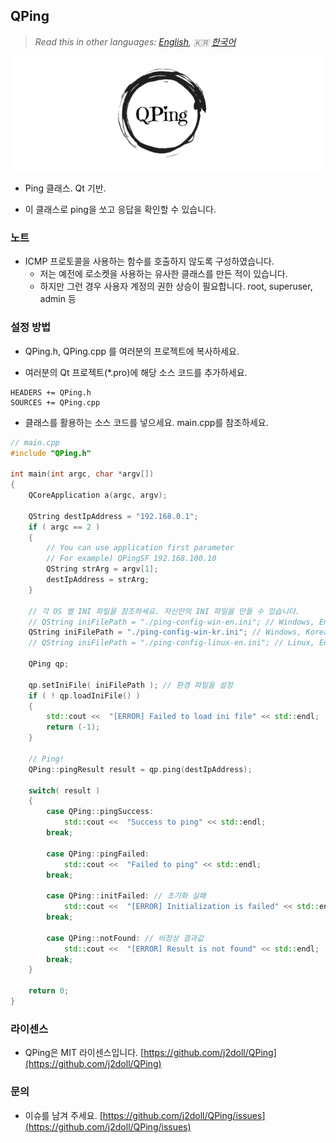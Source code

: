 ﻿## QPing

> *Read this in other languages: [English](README.md), :kr: [한국어](README.ko.md)*

![](markdown-data/qping.png)

- Ping 클래스. Qt 기반.

- 이 클래스로 ping을 쏘고 응답을 확인할 수 있습니다.

### 노트

- ICMP 프로토콜을 사용하는 함수를 호출하지 않도록 구성하였습니다.
	- 저는 예전에 로소켓을 사용하는 유사한 클래스를 만든 적이 있습니다.
	- 하지만 그런 경우 사용자 계정의 권한 상승이 필요합니다. root, superuser, admin 등

### 설정 방법

- QPing.h, QPing.cpp 를 여러분의 프로젝트에 복사하세요.

- 여러분의 Qt 프로젝트(*.pro)에 해당 소스 코드를 추가하세요.

```qmake
HEADERS += QPing.h
SOURCES += QPing.cpp
```

- 클래스를 활용하는 소스 코드를 넣으세요. main.cpp를 참조하세요.

```cpp
// main.cpp
#include "QPing.h"

int main(int argc, char *argv[])
{
    QCoreApplication a(argc, argv);

    QString destIpAddress = "192.168.0.1";
    if ( argc == 2 )
    {
        // You can use application first parameter
        // For example) QPingSF 192.168.100.10
        QString strArg = argv[1];
        destIpAddress = strArg;
    }

    // 각 OS 별 INI 파일을 참조하세요. 자신만의 INI 파일을 만들 수 있습니다.
    // QString iniFilePath = "./ping-config-win-en.ini"; // Windows, English
    QString iniFilePath = "./ping-config-win-kr.ini"; // Windows, Korean
    // QString iniFilePath = "./ping-config-linux-en.ini"; // Linux, English

    QPing qp;
     
    qp.setIniFile( iniFilePath ); // 환경 파일을 설정
    if ( ! qp.loadIniFile() )
    {
        std::cout <<  "[ERROR] Failed to load ini file" << std::endl;
        return (-1);
    }

    // Ping!
    QPing::pingResult result = qp.ping(destIpAddress);

    switch( result )
    {
        case QPing::pingSuccess:
            std::cout <<  "Success to ping" << std::endl;
        break;

        case QPing::pingFailed:
            std::cout <<  "Failed to ping" << std::endl;
        break;

        case QPing::initFailed: // 초기화 실패
            std::cout <<  "[ERROR] Initialization is failed" << std::endl;
        break;

        case QPing::notFound: // 비정상 결과값
            std::cout <<  "[ERROR] Result is not found" << std::endl;
        break;
    }

    return 0;  
}
```

### 라이센스

- QPing은 MIT 라이센스입니다. [https://github.com/j2doll/QPing](https://github.com/j2doll/QPing)

### 문의

- 이슈를 남겨 주세요. [https://github.com/j2doll/QPing/issues](https://github.com/j2doll/QPing/issues)
